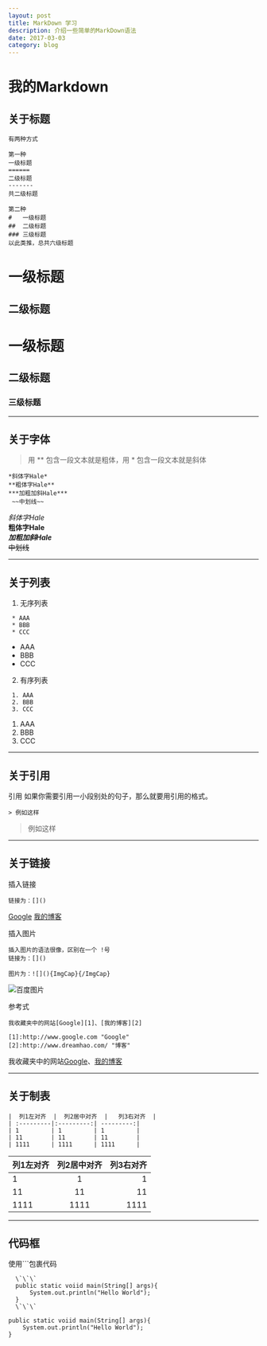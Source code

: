 ```yaml
---
layout: post
title: MarkDown 学习
description: 介绍一些简单的MarkDown语法
date: 2017-03-03
category: blog
---
```


# 我的Markdown

## 关于标题
```
有两种方式

第一种
一级标题  
======
二级标题  
-------
共二级标题

第二种
#   一级标题  
##  二级标题  
### 三级标题  
以此类推，总共六级标题
```

一级标题  
======
二级标题  
-------
#   一级标题  
##  二级标题  
### 三级标题  

---

## 关于字体

>用 \*\* 包含一段文本就是粗体，用 \* 包含一段文本就是斜体  

```
*斜体字Hale*  
**粗体字Hale**  
***加粗加斜Hale***  
 ~~中划线~~  
```

 *斜体字Hale*  
 **粗体字Hale**  
 ***加粗加斜Hale***  
 ~~中划线~~  

---

## 关于列表

1. 无序列表
```  
 * AAA
 * BBB
 * CCC
```
 * AAA
 * BBB
 * CCC
2. 有序列表
```  
 1. AAA
 2. BBB
 3. CCC
```
 1. AAA
 2. BBB
 3. CCC

***

## 关于引用
引用 如果你需要引用一小段别处的句子，那么就要用引用的格式。
```
> 例如这样
```
> 例如这样

---
## 关于链接

插入链接
```
链接为：[]()

```
[Google](www.google.com) [我的博客](http://www.dreamhao.com/)

插入图片
```
插入图片的语法很像，区别在一个 !号
链接为：[]()

图片为：![](){ImgCap}{/ImgCap}
```

![百度图片](https://www.baidu.com/img/baidu.gif)  

参考式
```
我收藏夹中的网站[Google][1]、[我的博客][2]

[1]:http://www.google.com "Google"
[2]:http://www.dreamhao.com/ "博客"
```
我收藏夹中的网站[Google][1]、[我的博客][2]

[1]:http://www.google.com "Google"
[2]:http://www.dreamhao.com/ "博客"

***

## 关于制表
```
|  列1左对齐  |  列2居中对齐  |   列3右对齐  |
| :---------|:---------:| ---------:|
| 1         | 1         | 1         |
| 11        | 11        | 11        |
| 1111      | 1111      | 1111      |
```

|  列1左对齐  |  列2居中对齐  |   列3右对齐  |
| :---------|:---------:| ---------:|
| 1         | 1         | 1         |
| 11        | 11        | 11        |
| 1111      | 1111      | 1111      |

***

## 代码框
使用```包裹代码  

```  
  \`\`\`
  public static voiid main(String[] args){
      System.out.println("Hello World");
  }
  \`\`\`
```

```
public static voiid main(String[] args){
    System.out.println("Hello World");
}
```

